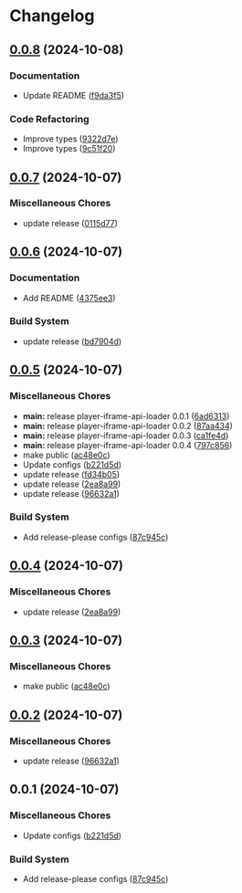 # Changelog

## [0.0.8](https://github.com/kinescope/player-iframe-api-loader/compare/v0.0.7...v0.0.8) (2024-10-08)


### Documentation

* Update README ([f9da3f5](https://github.com/kinescope/player-iframe-api-loader/commit/f9da3f50f3ce1b7091ee1b172e75766847fd199a))


### Code Refactoring

* Improve types ([9322d7e](https://github.com/kinescope/player-iframe-api-loader/commit/9322d7e4e20cf6374a6744dc2a2b7440a776b1a5))
* Improve types ([9c51f20](https://github.com/kinescope/player-iframe-api-loader/commit/9c51f20e4da16f7d630d001d3e26ba5559c19b44))

## [0.0.7](https://github.com/kinescope/player-iframe-api-loader/compare/v0.0.6...v0.0.7) (2024-10-07)


### Miscellaneous Chores

* update release ([0115d77](https://github.com/kinescope/player-iframe-api-loader/commit/0115d77d20289e04b8ded6dfbf3206d519f3aa8e))

## [0.0.6](https://github.com/kinescope/player-iframe-api-loader/compare/v0.0.5...v0.0.6) (2024-10-07)


### Documentation

* Add README ([4375ee3](https://github.com/kinescope/player-iframe-api-loader/commit/4375ee399f97ae6c83552e92d1ac13d8b1eb6d97))


### Build System

* update release ([bd7904d](https://github.com/kinescope/player-iframe-api-loader/commit/bd7904d2803759402e520253f88c53bc61379484))

## [0.0.5](https://github.com/kinescope/player-iframe-api-loader/compare/v0.0.4...v0.0.5) (2024-10-07)


### Miscellaneous Chores

* **main:** release player-iframe-api-loader 0.0.1 ([6ad6313](https://github.com/kinescope/player-iframe-api-loader/commit/6ad63130eb3fdcebfa67ca11df931c3844a0a5c9))
* **main:** release player-iframe-api-loader 0.0.2 ([87aa434](https://github.com/kinescope/player-iframe-api-loader/commit/87aa4345dcb8437c2b3973669803fe79ce6a9e19))
* **main:** release player-iframe-api-loader 0.0.3 ([ca1fe4d](https://github.com/kinescope/player-iframe-api-loader/commit/ca1fe4d4bc58be726c26eaa9176a1f6fdf3365ec))
* **main:** release player-iframe-api-loader 0.0.4 ([797c856](https://github.com/kinescope/player-iframe-api-loader/commit/797c856854c0fb483bf5a4746779ab46280e16b8))
* make public ([ac48e0c](https://github.com/kinescope/player-iframe-api-loader/commit/ac48e0c4d34b0d12018214630937824aa8e3809a))
* Update configs ([b221d5d](https://github.com/kinescope/player-iframe-api-loader/commit/b221d5dd6608f90823ab65c8448375312e181a69))
* update release ([fd34b05](https://github.com/kinescope/player-iframe-api-loader/commit/fd34b05b701b1a4eb42c81d38e00d5e7b326aa50))
* update release ([2ea8a99](https://github.com/kinescope/player-iframe-api-loader/commit/2ea8a9950ca354878e965b66fd03ff47d9b9a13a))
* update release ([96632a1](https://github.com/kinescope/player-iframe-api-loader/commit/96632a1702f03d68ae612b8e3281670adad345e5))


### Build System

* Add release-please configs ([87c945c](https://github.com/kinescope/player-iframe-api-loader/commit/87c945c5abc047a54e4944868755ca97d9aac8aa))

## [0.0.4](https://github.com/kinescope/player-iframe-api-loader/compare/player-iframe-api-loader-v0.0.3...player-iframe-api-loader-v0.0.4) (2024-10-07)


### Miscellaneous Chores

* update release ([2ea8a99](https://github.com/kinescope/player-iframe-api-loader/commit/2ea8a9950ca354878e965b66fd03ff47d9b9a13a))

## [0.0.3](https://github.com/kinescope/player-iframe-api-loader/compare/player-iframe-api-loader-v0.0.2...player-iframe-api-loader-v0.0.3) (2024-10-07)


### Miscellaneous Chores

* make public ([ac48e0c](https://github.com/kinescope/player-iframe-api-loader/commit/ac48e0c4d34b0d12018214630937824aa8e3809a))

## [0.0.2](https://github.com/kinescope/player-iframe-api-loader/compare/player-iframe-api-loader-v0.0.1...player-iframe-api-loader-v0.0.2) (2024-10-07)


### Miscellaneous Chores

* update release ([96632a1](https://github.com/kinescope/player-iframe-api-loader/commit/96632a1702f03d68ae612b8e3281670adad345e5))

## 0.0.1 (2024-10-07)


### Miscellaneous Chores

* Update configs ([b221d5d](https://github.com/kinescope/player-iframe-api-loader/commit/b221d5dd6608f90823ab65c8448375312e181a69))


### Build System

* Add release-please configs ([87c945c](https://github.com/kinescope/player-iframe-api-loader/commit/87c945c5abc047a54e4944868755ca97d9aac8aa))
